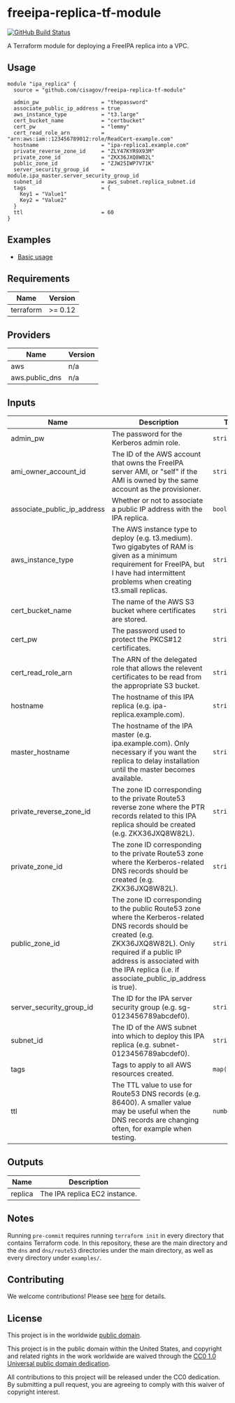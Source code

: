 # freeipa-replica-tf-module #

[![GitHub Build Status](https://github.com/cisagov/freeipa-replica-tf-module/workflows/build/badge.svg)](https://github.com/cisagov/freeipa-replica-tf-module/actions)

A Terraform module for deploying a FreeIPA replica into a VPC.

## Usage ##

```hcl
module "ipa_replica" {
  source = "github.com/cisagov/freeipa-replica-tf-module"

  admin_pw                    = "thepassword"
  associate_public_ip_address = true
  aws_instance_type           = "t3.large"
  cert_bucket_name            = "certbucket"
  cert_pw                     = "lemmy"
  cert_read_role_arn          = "arn:aws:iam::123456789012:role/ReadCert-example.com"
  hostname                    = "ipa-replica1.example.com"
  private_reverse_zone_id     = "ZLY47KYR9X93M"
  private_zone_id             = "ZKX36JXQ8W82L"
  public_zone_id              = "ZJW25IWP7V71K"
  server_security_group_id    = module.ipa_master.server_security_group_id
  subnet_id                   = aws_subnet.replica_subnet.id
  tags                        = {
    Key1 = "Value1"
    Key2 = "Value2"
  }
  ttl                         = 60
}
```

## Examples ##

* [Basic usage](https://github.com/cisagov/freeipa-replica-tf-module/tree/develop/examples/basic_usage)

## Requirements ##

| Name | Version |
|------|---------|
| terraform | >= 0.12 |

## Providers ##

| Name | Version |
|------|---------|
| aws | n/a |
| aws.public_dns | n/a |

## Inputs ##

| Name | Description | Type | Default | Required |
|------|-------------|------|---------|:--------:|
| admin_pw | The password for the Kerberos admin role. | `string` | n/a | yes |
| ami_owner_account_id | The ID of the AWS account that owns the FreeIPA server AMI, or "self" if the AMI is owned by the same account as the provisioner. | `string` | `self` | no |
| associate_public_ip_address | Whether or not to associate a public IP address with the IPA replica. | `bool` | `false` | no |
| aws_instance_type | The AWS instance type to deploy (e.g. t3.medium).  Two gigabytes of RAM is given as a minimum requirement for FreeIPA, but I have had intermittent problems when creating t3.small replicas. | `string` | `t3.medium` | no |
| cert_bucket_name | The name of the AWS S3 bucket where certificates are stored. | `string` | n/a | yes |
| cert_pw | The password used to protect the PKCS#12 certificates. | `string` | n/a | yes |
| cert_read_role_arn | The ARN of the delegated role that allows the relevent certificates to be read from the appropriate S3 bucket. | `string` | n/a | yes |
| hostname | The hostname of this IPA replica (e.g. ipa-replica.example.com). | `string` | n/a | yes |
| master_hostname | The hostname of the IPA master (e.g. ipa.example.com).  Only necessary if you want the replica to delay installation until the master becomes available. | `string` | | no |
| private_reverse_zone_id | The zone ID corresponding to the private Route53 reverse zone where the PTR records related to this IPA replica should be created (e.g. ZKX36JXQ8W82L). | `string` | n/a | yes |
| private_zone_id | The zone ID corresponding to the private Route53 zone where the Kerberos-related DNS records should be created (e.g. ZKX36JXQ8W82L). | `string` | n/a | yes |
| public_zone_id | The zone ID corresponding to the public Route53 zone where the Kerberos-related DNS records should be created (e.g. ZKX36JXQ8W82L).  Only required if a public IP address is associated with the IPA replica (i.e. if associate_public_ip_address is true). | `string` | `` | no |
| server_security_group_id | The ID for the IPA server security group (e.g. sg-0123456789abcdef0). | `string` | n/a | yes |
| subnet_id | The ID of the AWS subnet into which to deploy this IPA replica (e.g. subnet-0123456789abcdef0). | `string` | n/a | yes |
| tags | Tags to apply to all AWS resources created. | `map(string)` | `{}` | no |
| ttl | The TTL value to use for Route53 DNS records (e.g. 86400).  A smaller value may be useful when the DNS records are changing often, for example when testing. | `number` | `86400` | no |

## Outputs ##

| Name | Description |
|------|-------------|
| replica | The IPA replica EC2 instance. |

## Notes ##

Running `pre-commit` requires running `terraform init` in every
directory that contains Terraform code. In this repository, these are
the main directory and the `dns` and `dns/route53` directories under
the main directory, as well as every directory under `examples/`.

## Contributing ##

We welcome contributions!  Please see [here](CONTRIBUTING.md) for
details.

## License ##

This project is in the worldwide [public domain](LICENSE).

This project is in the public domain within the United States, and
copyright and related rights in the work worldwide are waived through
the [CC0 1.0 Universal public domain
dedication](https://creativecommons.org/publicdomain/zero/1.0/).

All contributions to this project will be released under the CC0
dedication. By submitting a pull request, you are agreeing to comply
with this waiver of copyright interest.
